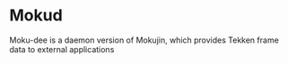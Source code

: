 # Mokud
Moku-dee is a daemon version of Mokujin, which provides Tekken frame data to external applications
